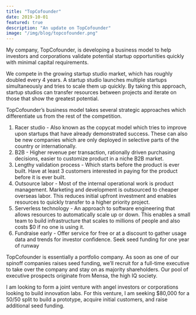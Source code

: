 ```yaml
---
title: "TopCofounder"
date: 2019-10-01
featured: true
description: "An update on TopCofounder"
image: "/img/blog/topcofounder.png"
---
```


My company, TopCofounder, is developing a business model to help investors and corporations validate potential startup opportunities quickly with minimal capital requirements.

We compete in the growing startup studio market, which has roughly doubled every 4 years. A startup studio launches multiple startups simultaneously and tries to scale them up quickly. By taking this approach, startup studios can transfer resources between projects and iterate on those that show the greatest potential.

TopCofounder’s business model takes several strategic approaches which differentiate us from the rest of the competition. 

1. Racer studio - Also known as the copycat model which tries to improve upon startups that have already demonstrated success. These can also be new companies which are only deployed in selective parts of the country or internationally.
2. B2B - Higher revenue per transaction, rationally driven purchasing decisions, easier to customize product in a niche B2B market.
3. Lengthy validation process - Which starts before the product is ever built. Have at least 3 customers interested in paying for the product before it is ever built.
4. Outsource labor - Most of the internal operational work is product management. Marketing and development is outsourced to cheaper overseas labor. This reduces initial upfront investment and enables resources to quickly transfer to a higher priority project.
5. Serverless technology - An approach to software engineering that allows resources to automatically scale up or down. This enables a small team to build infrastructure that scales to millions of people and also costs $0 if no one is using it.
6. Fundraise early - Offer service for free or at a discount to gather usage data and trends for investor confidence. Seek seed funding for one year of runway

TopCofounder is essentially a portfolio company. As soon as one of our spinoff companies raises seed funding, we’ll recruit for a full-time executive to take over the company and stay on as majority shareholders. Our pool of executive prospects originate from Mensa, the high IQ society.  

I am looking to form a joint venture with angel investors or corporations looking to build innovation labs. For this venture, I am seeking $80,000 for a 50/50 split to build a prototype, acquire initial customers, and raise additional seed funding.
